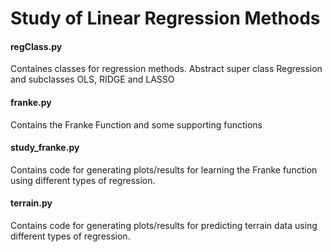 
# Study of Linear Regression Methods  

#### regClass.py 
Containes classes for regression methods. 
Abstract super class Regression and subclasses OLS, RIDGE and LASSO

#### franke.py
Contains the Franke Function and some supporting functions

#### study_franke.py
Contains code for generating plots/results for learning the Franke function using different types of regression.

#### terrain.py
Contains code for generating plots/results for predicting terrain data using different types of regression.

